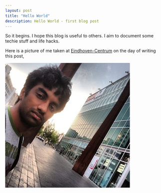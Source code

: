 ```yaml
---
layout: post
title: "Hello World"
description: Hello World - first blog post
---
```

<p class="lead">So it begins. I hope this blog is useful to others. I aim to document some techie stuff and life hacks. </p>

Here is a picture of me taken at [Eindhoven-Centrum](http://www.eindhovencentrum.nl/particulieren/nl/home/) on the day of writing this post,

![At Eindhoven Centre](/public/images/santhosh_centrum.jpg)
